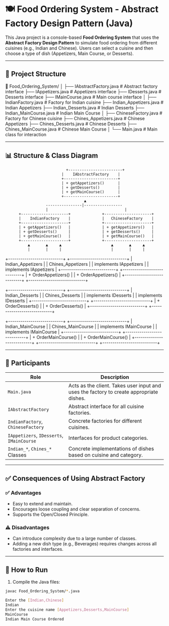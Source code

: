# 🍽️ Food Ordering System - Abstract Factory Design Pattern (Java)

This Java project is a console-based **Food Ordering System** that uses the **Abstract Factory Design Pattern** to simulate food ordering from different cuisines (e.g., Indian and Chinese). Users can select a cuisine and then choose a type of dish (Appetizers, Main Course, or Desserts).

---

## 📁 Project Structure

📁 Food_Ordering_System/
│
├── IAbstractFactory.java          # Abstract factory interface
├── IAppetizers.java               # Appetizers interface
├── IDesserts.java                 # Desserts interface
├── IMainCourse.java               # Main course interface
│
├── IndianFactory.java             # Factory for Indian cuisine
├── Indian_Appetizers.java         # Indian Appetizers
├── Indian_Desserts.java           # Indian Desserts
├── Indian_MainCourse.java         # Indian Main Course
│
├── ChineseFactory.java            # Factory for Chinese cuisine
├── Chines_Appetizers.java         # Chinese Appetizers
├── Chines_Desserts.java           # Chinese Desserts
├── Chines_MainCourse.java         # Chinese Main Course
│
└── Main.java                      # Main class for interaction

---

## 📊 Structure & Class Diagram

                               +------------------------+
                             |    IAbstractFactory    |
                             +------------------------+
                             | + getAppetizers()      |
                             | + getDesserts()        |
                             | + getMainCourse()      |
                             +------------------------+
                                       ▲
                      ----------------|-----------------
                      |                                  |
          +---------------------+              +---------------------+
          |    IndianFactory    |              |   ChineseFactory    |
          +---------------------+              +---------------------+
          | + getAppetizers()   |              | + getAppetizers()   |
          | + getDesserts()     |              | + getDesserts()     |
          | + getMainCourse()   |              | + getMainCourse()   |
          +---------------------+              +---------------------+
              ▲       ▲     ▲                      ▲       ▲     ▲
              |       |     |                      |       |     |
+---------------------------+        +----------------------------+
| Indian_Appetizers         |        | Chines_Appetizers          |
| implements IAppetizers    |        | implements IAppetizers     |
+---------------------------+        +----------------------------+
| + OrderAppetizers()       |        | + OrderAppetizers()        |
+---------------------------+        +----------------------------+

+---------------------------+        +----------------------------+
| Indian_Desserts           |        | Chines_Desserts            |
| implements IDesserts      |        | implements IDesserts       |
+---------------------------+        +----------------------------+
| + OrderDesserts()         |        | + OrderDesserts()          |
+---------------------------+        +----------------------------+

+---------------------------+        +----------------------------+
| Indian_MainCourse         |        | Chines_MainCourse          |
| implements IMainCourse    |        | implements IMainCourse     |
+---------------------------+        +----------------------------+
| + OrderMainCourse()       |        | + OrderMainCourse()        |
+---------------------------+        +----------------------------+
+---------------------------+

---

## 👥 Participants

| Role                    | Description |
|-------------------------|-------------|
| `Main.java`             | Acts as the client. Takes user input and uses the factory to create appropriate dishes. |
| `IAbstractFactory`      | Abstract interface for all cuisine factories. |
| `IndianFactory`, `ChineseFactory` | Concrete factories for different cuisines. |
| `IAppetizers`, `IDesserts`, `IMainCourse` | Interfaces for product categories. |
| `Indian_*`, `Chines_*` Classes    | Concrete implementations of dishes based on cuisine and category. |

---

## ✅ Consequences of Using Abstract Factory

### ✅ Advantages
- Easy to extend and maintain.
- Encourages loose coupling and clear separation of concerns.
- Supports the Open/Closed Principle.

### ⚠️ Disadvantages
- Can introduce complexity due to a large number of classes.
- Adding a new dish type (e.g., Beverages) requires changes across all factories and interfaces.

---

## 🧪 How to Run

1. Compile the Java files:

```bash
javac Food_Ordering_System/*.java

Enter the [Indian,Chinese]
Indian
Enter the cuisine name [Appetizers,Desserts,MainCourse]
MainCourse
Indian Main Course Ordered
